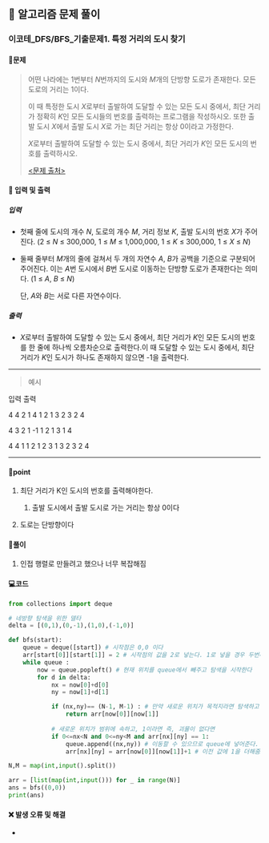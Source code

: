 ## 🐌 알고리즘 문제 풀이

### 이코테\_DFS/BFS_기출문제1. 특정 거리의 도시 찾기

#### 📒문제

> 어떤 나라에는 1번부터 *N*번까지의 도시와 *M*개의 단방향 도로가 존재한다. 모든 도로의 거리는 1이다.
>
> 이 때 특정한 도시 *X*로부터 출발하여 도달할 수 있는 모든 도시 중에서, 최단 거리가 정확히 *K*인 모든 도시들의 번호를 출력하는 프로그램을 작성하시오. 또한 출발 도시 *X*에서 출발 도시 *X*로 가는 최단 거리는 항상 0이라고 가정한다.
>
> *X*로부터 출발하여 도달할 수 있는 도시 중에서, 최단 거리가 *K*인 모든 도시의 번호를 출력하시오.
>
> [<문제 출처>](https://www.acmicpc.net/problem/18352)



#### :pushpin: 입력 및 출력

##### 입력

- 첫째 줄에 도시의 개수 *N*, 도로의 개수 *M*, 거리 정보 *K*, 출발 도시의 번호 *X*가 주어진다. (2 ≤ *N* ≤ 300,000, 1 ≤ *M* ≤ 1,000,000, 1 ≤ *K* ≤ 300,000, 1 ≤ *X* ≤ *N*) 

- 둘째 줄부터 *M*개의 줄에 걸쳐서 두 개의 자연수 *A*, *B*가 공백을 기준으로 구분되어 주어진다. 이는 *A*번 도시에서 *B*번 도시로 이동하는 단방향 도로가 존재한다는 의미다. (1 ≤ *A*, *B* ≤ *N*) 

  단, *A*와 *B*는 서로 다른 자연수이다.

  

##### 출력

- *X*로부터 출발하여 도달할 수 있는 도시 중에서, 최단 거리가 *K*인 모든 도시의 번호를 한 줄에 하나씩 오름차순으로 출력한다.이 때 도달할 수 있는 도시 중에서, 최단 거리가 *K*인 도시가 하나도 존재하지 않으면 -1을 출력한다.

---

> 예시

입력				출력 

4 4 2 1			4
1 2
1 3
2 3
2 4

4 3 2 1			-1
1 2
1 3
1 4

4 4 1 1			2
1 2				  3
1 3
2 3
2 4

<hr>

#### 🚀point


1. 최단 거리가 K인 도시의 번호를 출력해야한다.

   1. 출발 도시에서 출발 도시로 가는 거리는 항상 0이다
2. 도로는 단방향이다





#### 🔎풀이

1. 인접 행렬로 만들려고 했으나 너무 복잡해짐

   


#### 💻코드

```python
from collections import deque

# 네방향 탐색을 위한 델타
delta = [(0,1),(0,-1),(1,0),(-1,0)]

def bfs(start):
    queue = deque([start]) # 시작점은 0,0 이다
    arr[start[0]][start[1]] = 2 # 시작점의 값을 2로 넣는다. 1로 넣을 경우 두번째 위치에서 탐색할 때 돌아오게 되기 때문
    while queue :
        now = queue.popleft() # 현재 위치를 queue에서 빼주고 탐색을 시작한다
        for d in delta: 
            nx = now[0]+d[0]
            ny = now[1]+d[1]

            if (nx,ny)== (N-1, M-1) : # 만약 새로운 위치가 목적지라면 탐색하고 있는 기준 위치의 값을 반환하면서 함수를 끝낸다.
                return arr[now[0]][now[1]]
			
            # 새로운 위치가 범위에 속하고, 1이라면 즉, 괴물이 없다면
            if 0<=nx<N and 0<=ny<M and arr[nx][ny] == 1:
                queue.append((nx,ny)) # 이동할 수 있으므로 queue에 넣어준다.
                arr[nx][ny] = arr[now[0]][now[1]]+1 # 이전 값에 1을 더해줌으로써 몇번째 이동중인지 값을 나타내도록 한다.

N,M = map(int,input().split())

arr = [list(map(int,input())) for _ in range(N)]
ans = bfs((0,0))
print(ans)
```



#### ❌ 발생 오류 및 해결

- 
